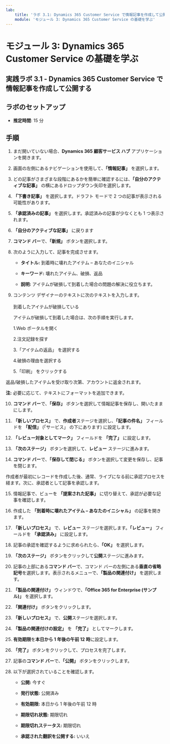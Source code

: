 ```yaml
---
lab:
    title: 'ラボ 3.1: Dynamics 365 Customer Service で情報記事を作成して公開する'
    module: 'モジュール 3: Dynamics 365 Customer Service の基礎を学ぶ'
---
```


モジュール 3: Dynamics 365 Customer Service の基礎を学ぶ
========================

## 実践ラボ 3.1 - Dynamics 365 Customer Service で情報記事を作成して公開する

## ラボのセットアップ

  - **推定時間**: 15 分

## 手順

1. まだ開いていない場合、**Dynamics 365 顧客サービス ハブ** アプリケーションを開きます。 

2. 画面の左側にあるナビゲーションを使用して、**「情報記事」** を選択します。 

3. どの記事がさまざまな段階にあるかを簡単に確認するには、**「自分のアクティブな記事」** の横にあるドロップダウン矢印を選択します。 

4. **「下書き記事」** を選択します。ドラフト モードで 2 つの記事が表示される可能性があります。

5. **「承認済みの記事」** を選択します。承認済みの記事が少なくとも 1 つ表示されます。 

6. **「自分のアクティブな記事」** に戻ります

7. **コマンド バー**で、**「新規」** ボタンを選択します。 

8. 次のように入力して、記事を完成させます。

	- **タイトル:** 到着時に壊れたアイテム – あなたのイニシャル

	- **キーワード:** 壊れたアイテム、破損、返品

	- **説明:** アイテムが破損して到着した場合の問題の解決に役立ちます。 

9. コンテンツ デザイナーのテキストに次のテキストを入力します。   
‎  
‎	到着したアイテムが破損している

	アイテムが破損して到着した場合は、次の手順を実行します。

	1.Web ポータルを開く

	2.注文記録を探す

	3.「アイテムの返品」 を選択する

	4.破損の理由を選択する

	5.「印刷」 をクリックする

返品/破損したアイテムを受け取り次第、アカウントに返金されます。

**注:** 必要に応じて、テキストにフォーマットを追加できます。 

10. **コマンド バー**で、**「保存」** ボタンを選択して情報記事を保存し、開いたままにします。 

11. **「新しいプロセス」** で、**作成者**ステージを選択し、**「記事の件名」** フィールドを **「配信」** (「サービス」 の下にあります) に設定します。 

12. **「レビュー対象としてマーク」** フィールドを **「完了」** に設定します。

13. **「次のステージ」** ボタンを選択して、**レビュー** ステージに進みます。

14. **コマンド バー**で、**「保存して閉じる」** ボタンを選択して変更を保存し、記事を閉じます。

作成者が最初にレコードを作成した後、通常、ライブになる前に承認プロセスを経ます。次に、承認者として記事を承認します。 

15. 情報記事で、ビューを **「提案された記事」** に切り替えて、承認が必要な記事を確認します。 

16. 作成した **「到着時に壊れたアイテム – あなたのイニシャル」** の記事を開きます。

17. **「新しいプロセス」** で、**レビュー** ステージを選択します。**「レビュー」** フィールドを **「承認済み」** に設定します。

18. 記事の承認を確認するように求められたら、**「OK」** を選択します。 

19. **「次のステージ」** ボタンをクリックして**公開**ステージに進みます。 

20. 記事の上部にある**コマンド バー**で、コマンド バーの左側にある**垂直の省略記号**を選択します。表示されるメニューで、**「製品の関連付け」** を選択します。 

21. **「製品の関連付け」** ウィンドウで、**「Office 365 for Enterprise (サンプル)」** を選択します。

22. **「関連付け」** ボタンをクリックします。 

23. **「新しいプロセス」** で、**公開**ステージを選択します。 

24. **「製品の関連付けの設定」** を **「完了」** としてマークします。 

25. **有効期限**を**本日から 1 年後の午前 12 時**に設定します。 

26. **「完了」** ボタンをクリックして、プロセスを完了します。 

27. 記事の**コマンド バー**で、**「公開」** ボタンをクリックします。 

28. 以下が選択されていることを確認します。

	- **公開:** 今すぐ

	- **発行状態:** 公開済み

	- **有効期限:** 本日から 1 年後の午前 12 時

	- **期限切れ状態:** 期限切れ

	- **期限切れステータス:** 期限切れ

	- **承認された翻訳を公開する:** いいえ


